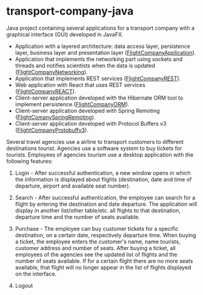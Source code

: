 # transport-company-java

Java project containing several applications for a transport company with a graphical interface (GUI) developed in JavaFX.

- Application with a layered architecture: data access layer, persistence layer, business layer and presentation layer ([FlightCompanyApplication](https://github.com/Iri25/mpp-proiect-repository-Java-Iri25/tree/main/FlightCompanyApplication)).
- Application that implements the networking part using sockets and threads and notifies scientists when the data is updated ([FlightCompanyNetworking](https://github.com/Iri25/mpp-proiect-repository-Java-Iri25/tree/main/FlightCompanyNetworking)).
- Application that implements REST services ([FlightCompanyREST](https://github.com/Iri25/mpp-proiect-repository-Java-Iri25/tree/main/FlightCompanyREST)).
- Web application with React that uses REST services ([FlightCompanyREACT](https://github.com/Iri25/mpp-proiect-repository-Java-Iri25/tree/main/FlightCompanyREACT)).
- Client-server application developed with the Hibernate ORM tool to implement persistence.([FlightCompanyORM](https://github.com/Iri25/mpp-proiect-repository-Java-Iri25/tree/main/FlightCompanyORM)).
- Client-server application developed with Spring Remoting ([FlightComanySpringRemoting](https://github.com/Iri25/mpp-proiect-repository-Java-Iri25/tree/main/FlightComanySpringRemoting)).
- Client-server application developed with Protocol Buffers v3 ([FlightCompanyProtobuffv3](https://github.com/Iri25/mpp-proiect-repository-Java-Iri25/tree/main/FlightCompanyProtobuffv3)).

  
Several travel agencies use a airline to transport customers to different destinations tourist. Agencies use a software system to buy tickets for tourists. Employees of agencies tourism use a desktop application with the following features:
1. Login - After successful authentication, a new window opens in which the information is displayed about flights (destination, date and time of departure, airport and available seat number).

2. Search - After successful authentication, the employee can search for a flight by entering the destination and date departure. The application will display in another list/other table/etc. all flights to that destination, departure time and the number of seats available.

3. Purchase - The employee can buy customer tickets for a specific destination, on a certain date, respectively departure time. When buying a ticket, the employee enters the customer's name, name tourists, customer address and number of seats. After buying a ticket, all employees of the agencies see the updated list of flights and the number of seats available. If for a certain flight there are no more seats available, that flight will no longer appear in the list of flights displayed on the interface.

4. Logout
